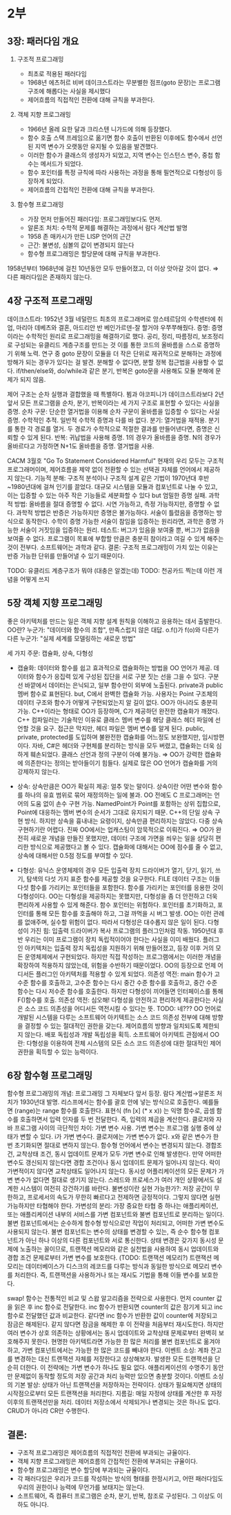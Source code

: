 2부
==
3장: 패러다임 개요
--
1. 구조적 프로그래밍
    * 최초로 적용된 패러다임
    * 1968년 에츠허르 비버 데이크스트라는 무분별한 점프(goto 문장)는 프로그램 구조에 해롭다는 사실을 제시했다
    * 제어흐름의 직접적인 전환에 대해 규칙을 부과한다.

2. 객체 지향 프로그래밍
    * 1966년 올레 요한 달과 크리스텐 니가드에 의해 등장했다.
    * 함수 호출 스택 프레임으로 옮기면 함수 호출이 반환된 이후에도 함수에서 선언된 지역 변수가 오랫동안 유지될 수 있음을 발견했다.
    * 이러한 함수가 클래스의 생성자가 되었고, 지역 변수는 인스턴스 변수, 중첩 함수는 메서드가 되었다.
    * 함수 포인터를 특정 규칙에 따라 사용하는 과정을 통해 필연적으로 다형성이 등장하게 되었다.
    * 제어흐름의 간접적인 전환에 대해 규칙을 부과한다.

3. 함수형 프로그래밍
    * 가장 먼저 만들어진 패러다임: 프로그래밍보다도 먼저.
    * 알론조 처치: 수학적 문제를 해결하는 과정에서 람다 계산법 발명
    * 1958 존 매카시가 만든 LISP 언어의 근간
    * 근간: 불변성, 심볼의 값이 변경되지 않는다
    * 함수형 프로그래밍은 할당문에 대해 규칙을 부과한다.

1958년부터 1968년에 걸친 10년동안 모두 만들어졌고, 더 이상 앗아갈 것이 없다. ⇒ 다른 패러다임은 존재하지 않는다.

4장 구조적 프로그래밍
--
데이크스트라: 1952년 3월 네덜란드 최초의 프로그래머로 암스테르담의 수학센터에 취업, 마리아 데베츠와 결혼, 아드리안 반 베인가르덴-잘 할거야 우쭈쭈해줬다.
증명: 증명이라는 수학적인 원리로 프로그래밍을 해결하기로 했다. 공리, 정리, 따름정리, 보조정리로 구성되는 유클리드 계층구조를 만드는 것
이를 통한 코드의 올바름을 스스로 증명하기 위해 노력.
연구 중 goto 문장이 모듈을 더 작은 단위로 재귀적으로 분해하는 과정에 방해가 되는 경우가 있다는 걸 발견. 분해할 수 없다면, 분할 정복 접근법을 사용할 수 없다.
if/then/else와, do/while과 같은 분기, 반복은 goto문을 사용해도 모듈 분해에 문제가 되지 않음.

제어 구조는 순차 실행과 결합했을 때 특별하다. 뵘과 야코피니가 데이크스트라보다 2년 앞서 모든 프로그램을 순차, 분기, 반복이라는 세 가지 구조로 표현할 수 있다는 사실을 증명.
순차 구문: 단순한 열거법을 이용해 순차 구문이 올바름을 입증할 수 있다는 사실 증명. 수학적인 추적. 일반적 수학적 증명과 다를 바 없다.
분기: 열거법을 재적용. 분기를 통한 각 경로를 열거. 두 경로가 수학적으로 적절한 결과를 만들어낸다면, 증명은 신뢰할 수 있게 된다.
반복: 귀납법을 사용해 증명. 1의 경우가 올바름을 증명. N의 경우가 올바르다고 가정하면 N+1도 올바름을 증명. 열거법을 사용.

CACM 3월호 "Go To Statement Considered Harmful"
현재의 우리 모두는 구조적 프로그래머이며, 제어흐름을 제약 없이 전환할 수 있는 선택권 자체를 언어에서 제공하지 않는다.
기능적 분해: 구조적 분석이나 구조적 설계 같은 기법이 1970년대 후반~1980년대에 걸쳐 인기를 끌었다. 대규모 시스템을 모듈과 컴포넌트로 나눌 수 있고, 이는 입증할 수 있는 아주 작은 기능들로 세분화할 수 있다 but 엄밀한 증명 실패.
과학적 방법: 올바름을 절대 증명할 수 없다. 시연 가능하고, 측정 가능하지만, 증명할 수 없다. 과학적 방법은 반증은 가능하지만 증명은 불가능하다. 서술이 틀렸음을 증명하는 방식으로 동작한다. 수학이 증명 가능한 서술이 참임을 입증하는 원리라면, 과학은 증명 가능한 서술이 거짓임을 입증하는 원리.
테스트: 버그가 있음을 보여줄 뿐, 버그가 없음을 보여줄 수 없다. 프로그램이 목표에 부합할 만큼은 충분히 참이라고 여길 수 있게 해주는 것이 전부다. 소프트웨어는 과학과 같다.
결론: 구조적 프로그래밍이 가치 있는 이유는 반증 가능한 단위를 만들어낼 수 있기 때문이다.

TODO: 유클리드 계층구조가 뭐야 (대충은 알겠는데)
TODO: 천공카드 찍는데 이런 개념을 어떻게 쓰지

5장 객체 지향 프로그래밍
--
좋은 아키텍처를 만드는 일은 객체 지향 설계 원칙을 이해하고 응용하는 데서 출발한다.
OO란? 누군가: "데이터와 함수의 조합", 만족스럽지 않은 대답. o.f()가 f(o)와 다른가
다른 누군가: "실제 세계를 모델링하는 새로운 방법"

세 가지 주문: 캡슐화, 상속, 다형성

  * 캡슐화: 데이터와 함수를 쉽고 효과적으로 캡슐화하는 방법을 OO 언어가 제공. 데이터와 함수가 응집력 있게 구성된 집단을 서로 구분 짓는 선을 그을 수 있다. 구분선 바깥에서 데이터는 은닉되고, 일부 함수만이 외부에 노출된다. private과 public 멤버 함수로 표현된다.
but, C에서 완벽한 캡슐화 가능. 사용자는 Point 구조체의 데이터 구조와 함수가 어떻게 구현되었는지 알 길이 없다. OO가 아니라도 충분히 가능. C++이라는 형태로 OO가 등장하며, C가 제공하던 완전한 캡슐화가 깨졌다. C++ 컴파일러는 기술적인 이유로 클래스 멤버 변수를 해당 클래스 헤더 파일에 선언할 것을 요구. 접근은 막지만, 헤더 파일은 멤버 변수를 알게 된다. public, private, protected를 도입하며 불완전한 캡슐화를 어느정도 보완했지만, 임시방편이다. 자바, C#은 헤더와 구현체를 분리하는 방식을 모두 버렸고, 캡슐화는 더욱 심하게 훼손되었다. 클래스 선언과 정의 구분이 아예 불가능.
⇒ OO가 강력한 캡슐화에 의존한다는 정의는 받아들이기 힘들다. 실제로 많은 OO 언어가 캡슐화를 거의 강제하지 않는다.

  * 상속: 상속만큼은 OO가 확실히 제공: 얼추 맞는 말이다. 상속이란 어떤 변수와 함수를 하나의 유효 범위로 묶어 재정의하는 일에 불과. OO 전에도 C 프로그래머는 언어의 도움 없이 손수 구현 가능. NamedPoint가 Point를 포함하는 상위 집합으로, Point에 대응하는 멤버 변수의 순서가 그대로 유지되기 때문. C++의 단일 상속 구현 방식. 하지만 상속을 흉내내는 요령이지, 상속만큼 편리하지는 않았다. 다중 상속 구현하기란 어렵다. 진짜 OO에서는 업캐스팅이 암묵적으로 이뤄진다.
⇒ OO가 완전히 새로운 개념을 만들진 못했지만, 데이터 구조에 가면을 씌우는 일을 상당히 편리한 방식으로 제공했다고 볼 수 있다. 캡슐화에 대해서는 OO에 점수를 줄 수 없고, 상속에 대해서만 0.5점 정도를 부여할 수 있다.

  * 다형성: 유닉스 운영체제의 경우 모든 입출력 장치 드라이버가 열기, 닫기, 읽기, 쓰기, 탐색의 다섯 가지 표준 함수를 제공할 것을 요구한다. FILE 데이터 구조는 이들 다섯 함수를 가리키는 포인터들을 포함한다.
함수를 가리키는 포인터를 응용한 것이 다형성이다. OO는 다형성을 제공하지는 못했지만, 다형성을 좀 더 안전하고 더욱 편리하게 사용할 수 있게 해준다.
함수 포인터는 위험하다. 포인터를 초기화하고, 포인터를 통해 모든 함수를 호출해야 하고, 그걸 까먹을 시 버그 발생. OO는 이런 관례를 없애주며, 실수할 위험이 없다. 따라서 다형성은 대수롭지 않은 일이 된다.
다형성이 가진 힘: 입출력 드라이버가 복사 프로그램의 플러그인처럼 작동. 1950년대 후반 우리는 이미 프로그램이 장치 독립적이어야 한다는 사실을 이미 배웠다.
플러그인 아키텍처는 입출력 장치 독립성을 지원하기 위해 만들어졌고, 등장 이후 거의 모든 운영체제에서 구현되었다. 하지만 직접 작성하는 프로그램에서는 이러한 개념을 확장하여 적용하지 않았는데, 위험을 수반하기 때문이었다.
OO의 등장으로 언제 어디서든 플러그인 아키텍처를 적용할 수 있게 되었다.
의존성 역전: main 함수가 고수준 함수를 호출하고, 고수준 함수는 다시 중간 수준 함수를 호출하고, 중간 수준 함수는 다시 저수준 함수를 호출한다. 하지만 다형성이 끼어들면 인터페이스를 통해 F()함수를 호출. 의존성 역전: 심오해!
다형성을 안전하고 편리하게 제공한다는 사실은 소스 코드 의존성을 어디서든 역전시킬 수 있다는 뜻. TODO: 네???
OO 언어로 개발된 시스템을 다루는 소프트웨어 아키텍트는 소스 코드 의존성 전부에 대해 방향을 결정할 수 있는 절대적인 권한을 갖는다. 제어흐름의 방향과 일치되도록 제한되지 않는다. 배포 독립성과 개발 독립성을 획득.
소프트웨어 아키텍트 관점에서 OO란: 다형성을 이용하여 전체 시스템의 모든 소스 코드 의존성에 대한 절대적인 제어 권한을 획득할 수 있는 능력이다.

6장 함수형 프로그래밍
--
함수형 프로그래밍의 개념: 프로그래밍 그 자체보다 앞서 등장. 람다 계산법→알론조 처치가 1930년대 발명.
리스프에서는 함수를 괄호 안에 넣는 방식으로 호출한다. 예를들면 (range)는 range 함수를 호출한다. 표현식 (fn [x] (* x x)) 는 익명 함수로, 곱셈 함수를 호출하면서 입력 인자를 두 번 전달한다. 즉, 입력의 제곱을 계산한다.
클로저와 자바 프로그램 사이의 극단적인 차이: 가변 변수 사용. 가변 변수는 프로그램 실행 중에 상태가 변할 수 있다. i가 가변 변수다. 클로저에는 가변 변수가 없다. x와 같은 변수가 한 번 초기화되면 절대로 변하지 않는다. 함수형 언어에서 변수는 변경되지 않는다.
경합조건, 교착상태 조건, 동시 업데이트 문제가 모두 가변 변수로 인해 발생한다. 만약 어떠한 변수도 갱신되지 않는다면 경합 조건이나 동시 업데이트 문제가 일어나지 않는다. 락이 가변적이지 않다면 교착상태도 일어나지 않는다. 동시성 어플리케이션의 모든 문제가 가변 변수가 없다면 절대로 생기지 않는다.
스레드와 프로세스가 여러 개인 상황에서도 설계한 시스템이 여전히 강건하기를 바란다. 불변성이란 실현 가능한가?: 저장 공간이 무한하고, 프로세서의 속도가 무한히 빠르다고 전제하면 긍정적이다. 그렇지 않다면 실현 가능하지만 타협해야 한다.
가변성의 분리: 가장 중요한 타협 중 하나는 애플리케이션, 또는 애플리케이션 내부의 서비스를 가변 컴포넌트와 불변 컴포넌트로 분리하는 일이다. 불변 컴포넌트에서는 순수하게 함수형 방식으로만 작업이 처리되고, 어떠한 가변 변수도 사용되지 않는다. 불변 컴포넌트는 변수의 상태를 변경할 수 있는, 즉 순수 함수형 컴포넌트가 아닌 하나 이상의 다른 컴포넌트와 서로 통신한다. 상태 변경은 갖가지 동시성 문제에 노출하는 꼴이므로, 트랜잭션 메모리와 같은 실천법을 사용하여 동시 업데이트와 경합 조건 문제로부터 가변 변수를 보호한다. (TODO: 트랜잭션 메모리?)
트랜잭션 메모리는 데이터베이스가 디스크의 레코드를 다루는 방식과 동일한 방식으로 메모리 변수를 처리한다. 즉, 트랜잭션을 사용하거나 또는 재시도 기법을 통해 이들 변수를 보호한다.

swap! 함수는 전통적인 비교 및 스왑 알고리즘을 전략으로 사용한다. 먼저 counter 값을 읽은 후 inc 함수로 전달한다. inc 함수가 반환되면 counter의 값은 잠기게 되고 inc 함수로 전달했던 값과 비교한다. 같다면 inc 함수가 반환한 값이 counter에 저장되고 잠금은 해제된다. 같지 않다면 잠금을 해제한 후 이 전략을 처음부터 재시도한다. 하지만 여러 변수가 상호 의존하는 상황에서는 동시 업데이트와 교착상태 문제로부터 완벽히 보호해주지 못한다. 현명한 아키텍트라면 가능한 한 많은 처리를 불변 컴포넌트로 옮겨야 하고, 가변 컴포넌트에서는 가능한 한 많은 코드를 빼내야 한다.
이벤트 소싱: 계좌 잔고를 변경하는 대신 트랜잭션 자체를 저장한다고 상상해보자. 발생한 모든 트랜잭션을 단순히 더한다. 이 전략에는 가변 변수가 하나도 필요 없다. 애플리케이션의 수명주기 동안만 문제없이 동작할 정도의 저장 공간과 처리 능력만 있으면 충분할 것이다.
이벤트 소싱의 기본 발상: 상태가 아닌 트랜잭션을 저장하자는 전략이다. 상태가 필요해지면 상태의 시작점으로부터 모든 트랜잭션을 처리한다. 지름길: 매일 자정에 상태를 계산한 후 자정 이후의 트랜잭션만을 처리.
데이터 저장소에서 삭제되거나 변경되는 것은 하나도 없다. CRUD가 아니라 CR만 수행한다.

결론:
--
  * 구조적 프로그래밍은 제어흐름의 직접적인 전환에 부과되는 규율이다.
  * 객체 지향 프로그래밍은 제어흐름의 간접적인 전환에 부과되는 규율이다.
  * 함수형 프로그래밍은 변수 할당에 부과되는 규율이다.
  * 각 패러다임은 우리가 코드를 작성하는 방식의 형태를 한정시키고, 어떤 패러다임도 우리의 권한이나 능력에 무언가를 보태지는 않는다.
  * 소프트웨어, 즉 컴퓨터 프로그램은 순차, 분기, 반복, 참조로 구성된다. 그 이상도 이하도 아니다.
